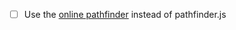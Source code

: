 - [ ] Use the [online pathfinder](https://github.com/PrismarineJS/mineflayer-pathfinder) instead of pathfinder.js
